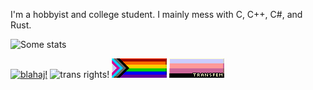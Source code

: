 I'm a hobbyist and college student. I mainly mess with C, C++, C#, and Rust.

![Some stats](https://github-readme-stats.vercel.app/api?username=TheFelidae&show_icons=true&theme=radical)

<!--START_SECTION:waka-->
<!--END_SECTION:waka-->

[![blahaj!](https://isabelroses.com/static/badges/badges/love_blahaj.gif)](https://www.ikea.com/us/en/p/blahaj-soft-toy-shark-90373590/)
![trans rights!](https://isabelroses.com/static/badges/badges/transnow.png)
![progress pride](https://raw.githubusercontent.com/TheFelidae/88x31/refs/heads/main/images/pride/badge_progress.png?raw=true)
![transfem](https://github.com/TheFelidae/88x31/raw/main/images/pride/badge_transfem.gif)
